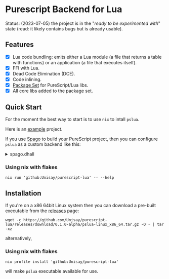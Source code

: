 # Purescript Backend for Lua

Status: (2023-07-05) the project is in the "_ready to be experimented with_" state (read: it likely contains bugs but is already usable).

## Features

- [x] Lua code bundling: emits either a Lua module (a file that returns a table with functions) or an application (a file that executes itself).
- [x] FFI with Lua.
- [x] Dead Code Elimination (DCE).
- [x] Code inlining.
- [x] [Package Set](https://github.com/Unisay/purescript-lua-package-sets) for PureScript/Lua libs.
- [x] All core libs added to the package set.

## Quick Start

For the moment the best way to start is to use `nix` to intall `pslua`.

Here is an [example](https://github.com/Unisay/purescript-lua-example) project.

If you use [Spago](https://github.com/purescript/spago) to build your PureScript project, then you can configure `pslua` as a custom backend like this:

<details> <summary>spago.dhall</summary>

Assuming that `pslua` executable is already available on your PATH

```dhall
{ name = "acme-project"
, dependencies = [ "effect", "prelude" ]
, packages = ./packages.dhall
, sources = [ "src/**/*.purs" ]
, backend =
    ''
    pslua \
    --foreign-path . \
    --ps-output output \
    --lua-output-file dist/acme.lua \
    --entry Acme.Main
    ''
}
```

</details>

### Using nix with flakes

```
nix run 'github:Unisay/purescript-lua' -- --help
```

## Installation

If you're on a x86 64bit Linux system then you can download a pre-built executable from the [releases](https://github.com/Unisay/purescript-lua/releases) page:

```
wget -c https://github.com/Unisay/purescript-lua/releases/download/0.1.0-alpha/pslua-linux_x86_64.tar.gz -O - | tar -xz
```

alternatively,

### Using nix with flakes

```
nix profile install 'github:Unisay/purescript-lua'
```

will make `pslua` executable available for use.
